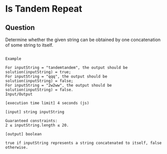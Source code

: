 # Is Tandem Repeat

## Question

Determine whether the given string can be obtained by one concatenation of some string to itself.
```

Example

For inputString = "tandemtandem", the output should be
solution(inputString) = true;
For inputString = "qqq", the output should be
solution(inputString) = false;
For inputString = "2w2ww", the output should be
solution(inputString) = false.
Input/Output

[execution time limit] 4 seconds (js)

[input] string inputString

Guaranteed constraints:
2 ≤ inputString.length ≤ 20.

[output] boolean

true if inputString represents a string concatenated to itself, false otherwise.
```
